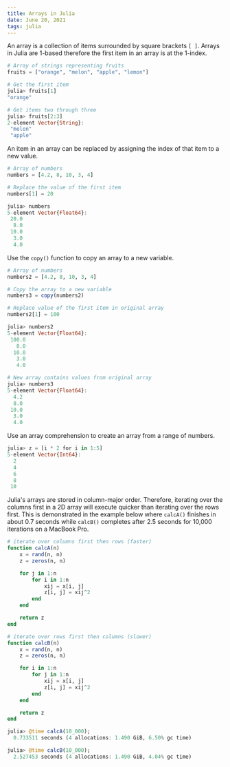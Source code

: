 ```yaml
---
title: Arrays in Julia
date: June 20, 2021
tags: julia
---
```


An array is a collection of items surrounded by square brackets `[ ]`. Arrays in Julia are 1-based therefore the first item in an array is at the 1-index.

```julia
# Array of strings representing fruits
fruits = ["orange", "melon", "apple", "lemon"]

# Get the first item
julia> fruits[1]
"orange"

# Get items two through three
julia> fruits[2:3]
2-element Vector{String}:
 "melon"
 "apple"
```

An item in an array can be replaced by assigning the index of that item to a new value.

```julia
# Array of numbers
numbers = [4.2, 8, 10, 3, 4]

# Replace the value of the first item
numbers[1] = 20

julia> numbers
5-element Vector{Float64}:
 20.0
  8.0
 10.0
  3.0
  4.0
```

Use the `copy()` function to copy an array to a new variable.

```julia
# Array of numbers
numbers2 = [4.2, 8, 10, 3, 4]

# Copy the array to a new variable
numbers3 = copy(numbers2)

# Replace value of the first item in original array
numbers2[1] = 100

julia> numbers2
5-element Vector{Float64}:
 100.0
   8.0
  10.0
   3.0
   4.0

# New array contains values from original array
julia> numbers3
5-element Vector{Float64}:
  4.2
  8.0
 10.0
  3.0
  4.0
```

Use an array comprehension to create an array from a range of numbers.

```julia
julia> z = [i * 2 for i in 1:5]
5-element Vector{Int64}:
  2
  4
  6
  8
 10
```

Julia's arrays are stored in column-major order. Therefore, iterating over the columns first in a 2D array will execute quicker than iterating over the rows first. This is demonstrated in the example below where `calcA()` finishes in about 0.7 seconds while `calcB()` completes after 2.5 seconds for 10,000 iterations on a MacBook Pro.

```julia
# iterate over columns first then rows (faster)
function calcA(n)
    x = rand(n, n)
    z = zeros(n, n)

    for j in 1:n
        for i in 1:n
            xij = x[i, j]
            z[i, j] = xij^2
        end
    end

    return z
end

# iterate over rows first then columns (slower)
function calcB(n)
    x = rand(n, n)
    z = zeros(n, n)

    for i in 1:n
        for j in 1:n
            xij = x[i, j]
            z[i, j] = xij^2
        end
    end

    return z
end

julia> @time calcA(10_000);
  0.733511 seconds (4 allocations: 1.490 GiB, 6.50% gc time)

julia> @time calcB(10_000);
  2.527453 seconds (4 allocations: 1.490 GiB, 4.04% gc time)
```
